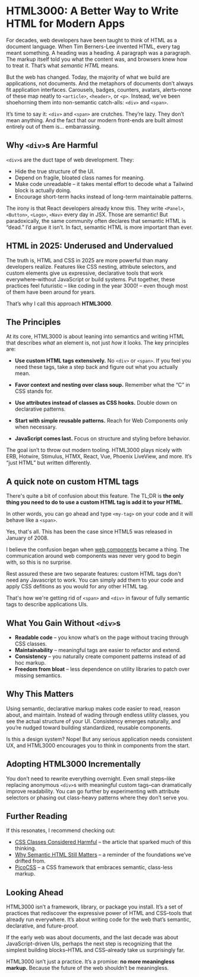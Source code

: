 # HTML3000: A Better Way to Write HTML for Modern Apps

For decades, web developers have been taught to think of HTML as a document language. When Tim Berners-Lee invented HTML, every tag meant something. A heading was a heading. A paragraph was a paragraph. The markup itself told you what the content was, and browsers knew how to treat it. That’s what _semantic HTML_ means.

But the web has changed. Today, the majority of what we build are applications, not documents. And the metaphors of documents don’t always fit application interfaces. Carousels, badges, counters, avatars, alerts–none of these map neatly to `<article>`, `<header>`, or `<p>`. Instead, we’ve been shoehorning them into non-semantic catch-alls: `<div>` and `<span>`.

It’s time to say it: `<div>` and `<span>` are crutches. They’re lazy. They don’t mean anything. And the fact that our modern front-ends are built almost entirely out of them is… embarrassing.

## Why `<div>`s Are Harmful

`<div>`s are the duct tape of web development. They:

- Hide the true structure of the UI.
- Depend on fragile, bloated class names for meaning.
- Make code unreadable – it takes mental effort to decode what a Tailwind block is actually doing.
- Encourage short-term hacks instead of long-term maintainable patterns.

The irony is that React developers already know this. They write `<Panel>`, `<Button>`, `<Logo>`, `<Nav>` every day in JSX. Those are semantic! But paradoxically, the same community often declares that semantic HTML is “dead.” I’d argue it isn’t. In fact, semantic HTML is more important than ever.

## HTML in 2025: Underused and Undervalued

The truth is, HTML and CSS in 2025 are more powerful than many developers realize. Features like CSS nesting, attribute selectors, and custom elements give us expressive, declarative tools that work everywhere–without JavaScript or build systems. Put together, these practices feel futuristic – like coding in the year 3000! – even though most of them have been around for years.

That’s why I call this approach **HTML3000**.

## The Principles

At its core, HTML3000 is about leaning into semantics and writing HTML that describes _what_ an element is, not just _how_ it looks. The key principles are:

- **Use custom HTML tags extensively.** No `<div>` or `<span>`. If you feel you need these tags, take a step back and figure out what you actually mean.

- **Favor context and nesting over class soup.** Remember what the “C” in CSS stands for.

- **Use attributes instead of classes as CSS hooks.** Double down on declarative patterns.

- **Start with simple reusable patterns.** Reach for Web Components only when necessary.

- **JavaScript comes last.** Focus on structure and styling before behavior.

The goal isn’t to throw out modern tooling. HTML3000 plays nicely with ERB, Hotwire, Stimulus, HTMX, React, Vue, Phoenix LiveView, and more. It’s “just HTML” but written differently.

## A quick note on custom HTML tags

There's quite a bit of confusion about this feature. The TL;DR is **the only thing you need to do to use a custom HTML tag is add it to your HTML**.

In other words, you can go ahead and type `<my-tag>` on your code and it will behave like a `<span>`.

Yes, that's all. This has been the case since HTML5 was released in January of 2008.

I believe the confusion began when [web components](https://developer.mozilla.org/en-US/docs/Web/API/Web_components) became a thing. The communication around web components was never very good to begin with, so this is no surprise.

Rest assured these are two separate features: custom HTML tags don't need any Javascript to work. You can simply add them to your code and apply CSS defitions as you would for any other HTML tag.

That's how we're getting rid of `<span>` and `<div>` in favour of fully semantic tags to describe applications UIs.

## What You Gain Without `<div>`s

- **Readable code** – you know what’s on the page without tracing through CSS classes.
- **Maintainability** – meaningful tags are easier to refactor and extend.
- **Consistency** – you naturally create component patterns instead of ad hoc markup.
- **Freedom from bloat** – less dependence on utility libraries to patch over missing semantics.

## Why This Matters

Using semantic, declarative markup makes code easier to read, reason about, and maintain. Instead of wading through endless utility classes, you see the actual structure of your UI. Consistency emerges naturally, and you’re nudged toward building standardized, reusable components.

Is this a design system? Nope! But any serious application needs consistent UX, and HTML3000 encourages you to think in components from the start.

## Adopting HTML3000 Incrementally

You don’t need to rewrite everything overnight. Even small steps–like replacing anonymous `<div>`s with meaningful custom tags–can dramatically improve readability. You can go further by experimenting with attribute selectors or phasing out class-heavy patterns where they don’t serve you.

## Further Reading

If this resonates, I recommend checking out:

- [CSS Classes Considered Harmful](https://www.keithcirkel.co.uk/css-classes-considered-harmful) – the article that sparked much of this thinking.
- [Why Semantic HTML Still Matters](https://www.jonoalderson.com/conjecture/why-semantic-html-still-matters) – a reminder of the foundations we’ve drifted from.
- [PicoCSS](https://picocss.com/) – a CSS framework that embraces semantic, class-less markup.


## Looking Ahead

HTML3000 isn’t a framework, library, or package you install. It’s a set of practices that rediscover the expressive power of HTML and CSS–tools that already run everywhere. It’s about writing code for the web that’s semantic, declarative, and future-proof.

If the early web was about documents, and the last decade was about JavaScript-driven UIs, perhaps the next step is recognizing that the simplest building blocks–HTML and CSS–already take us surprisingly far.

HTML3000 isn’t just a practice. It’s a promise: **no more meaningless markup.** Because the future of the web shouldn’t be meaningless.
